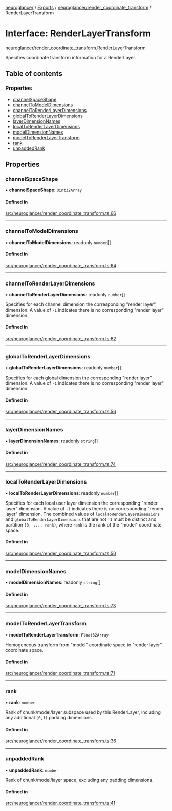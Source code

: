 [neuroglancer](../README.md) / [Exports](../modules.md) / [neuroglancer/render\_coordinate\_transform](../modules/neuroglancer_render_coordinate_transform.md) / RenderLayerTransform

# Interface: RenderLayerTransform

[neuroglancer/render_coordinate_transform](../modules/neuroglancer_render_coordinate_transform.md).RenderLayerTransform

Specifies coordinate transform information for a RenderLayer.

## Table of contents

### Properties

- [channelSpaceShape](neuroglancer_render_coordinate_transform.RenderLayerTransform.md#channelspaceshape)
- [channelToModelDimensions](neuroglancer_render_coordinate_transform.RenderLayerTransform.md#channeltomodeldimensions)
- [channelToRenderLayerDimensions](neuroglancer_render_coordinate_transform.RenderLayerTransform.md#channeltorenderlayerdimensions)
- [globalToRenderLayerDimensions](neuroglancer_render_coordinate_transform.RenderLayerTransform.md#globaltorenderlayerdimensions)
- [layerDimensionNames](neuroglancer_render_coordinate_transform.RenderLayerTransform.md#layerdimensionnames)
- [localToRenderLayerDimensions](neuroglancer_render_coordinate_transform.RenderLayerTransform.md#localtorenderlayerdimensions)
- [modelDimensionNames](neuroglancer_render_coordinate_transform.RenderLayerTransform.md#modeldimensionnames)
- [modelToRenderLayerTransform](neuroglancer_render_coordinate_transform.RenderLayerTransform.md#modeltorenderlayertransform)
- [rank](neuroglancer_render_coordinate_transform.RenderLayerTransform.md#rank)
- [unpaddedRank](neuroglancer_render_coordinate_transform.RenderLayerTransform.md#unpaddedrank)

## Properties

### channelSpaceShape

• **channelSpaceShape**: `Uint32Array`

#### Defined in

[src/neuroglancer/render_coordinate_transform.ts:66](https://github.com/ActiveBrainAtlas2/neuroglancer/blob/034b457d/src/neuroglancer/render_coordinate_transform.ts#L66)

___

### channelToModelDimensions

• **channelToModelDimensions**: readonly `number`[]

#### Defined in

[src/neuroglancer/render_coordinate_transform.ts:64](https://github.com/ActiveBrainAtlas2/neuroglancer/blob/034b457d/src/neuroglancer/render_coordinate_transform.ts#L64)

___

### channelToRenderLayerDimensions

• **channelToRenderLayerDimensions**: readonly `number`[]

Specifies for each channel dimension the corresponding "render layer" dimension.  A value of
`-1` indicates there is no corresponding "render layer" dimension.

#### Defined in

[src/neuroglancer/render_coordinate_transform.ts:62](https://github.com/ActiveBrainAtlas2/neuroglancer/blob/034b457d/src/neuroglancer/render_coordinate_transform.ts#L62)

___

### globalToRenderLayerDimensions

• **globalToRenderLayerDimensions**: readonly `number`[]

Specifies for each global dimension the corresponding "render layer" dimension.  A value of
`-1` indicates there is no corresponding "render layer" dimension.

#### Defined in

[src/neuroglancer/render_coordinate_transform.ts:56](https://github.com/ActiveBrainAtlas2/neuroglancer/blob/034b457d/src/neuroglancer/render_coordinate_transform.ts#L56)

___

### layerDimensionNames

• **layerDimensionNames**: readonly `string`[]

#### Defined in

[src/neuroglancer/render_coordinate_transform.ts:74](https://github.com/ActiveBrainAtlas2/neuroglancer/blob/034b457d/src/neuroglancer/render_coordinate_transform.ts#L74)

___

### localToRenderLayerDimensions

• **localToRenderLayerDimensions**: readonly `number`[]

Specifies for each local user layer dimension the corresponding "render layer" dimension.  A
value of `-1` indicates there is no corresponding "render layer" dimension.  The combined
values of `localToRenderLayerDimensions` and `globalToRenderLayerDimensions` that are not `-1`
must be distinct and partition `[0, ..., rank)`, where `rank` is the rank of the "model"
coordinate space.

#### Defined in

[src/neuroglancer/render_coordinate_transform.ts:50](https://github.com/ActiveBrainAtlas2/neuroglancer/blob/034b457d/src/neuroglancer/render_coordinate_transform.ts#L50)

___

### modelDimensionNames

• **modelDimensionNames**: readonly `string`[]

#### Defined in

[src/neuroglancer/render_coordinate_transform.ts:73](https://github.com/ActiveBrainAtlas2/neuroglancer/blob/034b457d/src/neuroglancer/render_coordinate_transform.ts#L73)

___

### modelToRenderLayerTransform

• **modelToRenderLayerTransform**: `Float32Array`

Homogeneous transform from "model" coordinate space to "render layer" coordinate space.

#### Defined in

[src/neuroglancer/render_coordinate_transform.ts:71](https://github.com/ActiveBrainAtlas2/neuroglancer/blob/034b457d/src/neuroglancer/render_coordinate_transform.ts#L71)

___

### rank

• **rank**: `number`

Rank of chunk/model/layer subspace used by this RenderLayer, including any additional `[0,1)`
padding dimensions.

#### Defined in

[src/neuroglancer/render_coordinate_transform.ts:36](https://github.com/ActiveBrainAtlas2/neuroglancer/blob/034b457d/src/neuroglancer/render_coordinate_transform.ts#L36)

___

### unpaddedRank

• **unpaddedRank**: `number`

Rank of chunk/model/layer space, excluding any padding dimensions.

#### Defined in

[src/neuroglancer/render_coordinate_transform.ts:41](https://github.com/ActiveBrainAtlas2/neuroglancer/blob/034b457d/src/neuroglancer/render_coordinate_transform.ts#L41)
